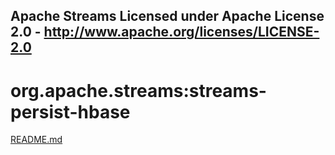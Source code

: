 Apache Streams
Licensed under Apache License 2.0 - http://www.apache.org/licenses/LICENSE-2.0
--------------------------------------------------------------------------------

org.apache.streams:streams-persist-hbase
===========================================

[README.md](src/site/markdown/index.md "README")
